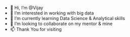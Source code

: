 - 👋 Hi, I’m @Vijay
- 👀 I’m interested in working with big data
- 🌱 I’m currently learning Data Science & Analytical skills
- 💞️ I’m looking to collaborate on my mentor & mine
- 📫 Thank You for visiting

<!---
Vijayilanchezian/Vijayilanchezian is a ✨ special ✨ repository because its `README.md` (this file) appears on your GitHub profile.
You can click the Preview link to take a look at your changes.
--->
